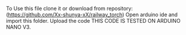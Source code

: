 To Use this file clone it or download from repository: (https://github.com/Xx-shunya-xX/railway_torch)
Open arduino ide and import this folder.
Upload the code
THIS CODE IS TESTED ON ARDUINO NANO V3.
